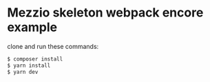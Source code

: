 # Mezzio skeleton webpack encore example
	
clone and run these commands:

```bash
$ composer install
$ yarn install
$ yarn dev
```



